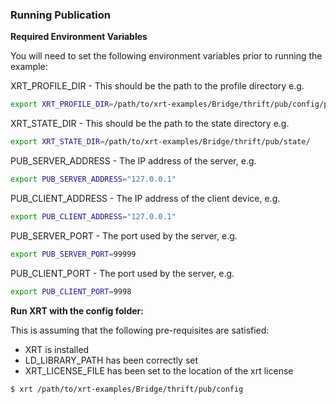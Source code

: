 ### Running Publication

**Required Environment Variables**

You will need to set the following environment variables prior to running the example:

XRT_PROFILE_DIR - This should be the path to the profile directory e.g.

```bash
export XRT_PROFILE_DIR=/path/to/xrt-examples/Bridge/thrift/pub/config/profiles/
```

XRT_STATE_DIR - This should be the path to the state directory e.g.

```bash
export XRT_STATE_DIR=/path/to/xrt-examples/Bridge/thrift/pub/state/
```

PUB_SERVER_ADDRESS - The IP address of the server, e.g.
```bash
export PUB_SERVER_ADDRESS="127.0.0.1"
```

PUB_CLIENT_ADDRESS - The IP address of the client device, e.g.
```bash
export PUB_CLIENT_ADDRESS="127.0.0.1"
```

PUB_SERVER_PORT - The port used by the server, e.g.
```bash
export PUB_SERVER_PORT=99999
```

PUB_CLIENT_PORT - The port used by the server, e.g.
```bash
export PUB_CLIENT_PORT=9998
```

**Run XRT with the config folder:**

This is assuming that the following pre-requisites are satisfied:

* XRT is installed
* LD_LIBRARY_PATH has been correctly set
* XRT_LICENSE_FILE has been set to the location of the xrt license

```bash
$ xrt /path/to/xrt-examples/Bridge/thrift/pub/config
```